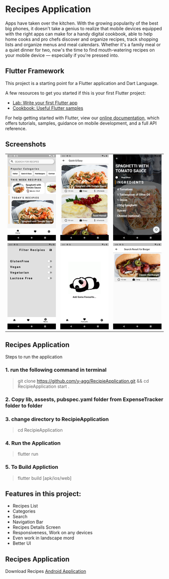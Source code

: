 # Recipes Application
Apps have taken over the kitchen. With the growing popularity of the best big phones, it doesn't take a genius to realize that mobile devices equipped with the right apps can make for a handy digital cookbook, able to help home cooks and pro chefs discover and organize recipes, track shopping lists and organize menus and meal calendars. Whether it's a family meal or a quiet dinner for two, now's the time to find mouth-watering recipes on your mobile device — especially if you're pressed into.  

## Flutter Framework 
This project is a starting point for a Flutter application and Dart Language.

A few resources to get you started if this is your first Flutter project:
- [Lab: Write your first Flutter app](https://flutter.dev/docs/get-started/codelab)
- [Cookbook: Useful Flutter samples](https://flutter.dev/docs/cookbook)

For help getting started with Flutter, view our
[online documentation](https://flutter.dev/docs), which offers tutorials,
samples, guidance on mobile development, and a full API reference.

## Screenshots
<table>
 <tr>
   <td> <img src="./screenshot/flutter_01.png" alt="Recipes UI" width="400"/> </td> 
   <td> <img src="./screenshot/flutter_02.png" alt="Recipes UI" width="400"/> </td> 
   <td> <img src="./screenshot/flutter_03.png" alt="Recipes UI" width="400"/> </td> 
 </tr>
 <tr>
   <td> <img src="./screenshot/flutter_04.png" alt="Recipes UI" width="400"/> </td> 
   <td> <img src="./screenshot/flutter_05.png" alt="Recipes UI" width="400"/> </td> 
   <td> <img src="./screenshot/flutter_06.png" alt="Recipes UI" width="400"/> </td> 
 </tr>
</table>

## Recipes Application
Steps to run the application 

### 1. run the following command in terminal 

> git clone https://github.com/y-agg/RecipieApplication.git && cd RecipieApplication
> start .

### 2. Copy lib, assests, pubspec.yaml folder from ExpenseTracker folder to <Your Application Name> folder

### 3. change directory to RecipieApplication
> cd RecipieApplication

### 4. Run the Application
> flutter run 

### 5. To Build Appliction 
> flutter build [apk/ios/web] 


## Features in this project: 

* Recipes List
* Categories
* Search
* Navigation Bar
* Recipes Details Screen
* Responsiveness, Work on any devices 
* Even work in landscape mord
* Better UI


## Recipes Application
Download Recipes [Android Application](./apk/app-release.apk)

